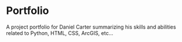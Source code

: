 # Portfolio
A project portfolio for Daniel Carter summarizing his skills and abilities related to Python, HTML, CSS, ArcGIS, etc...
